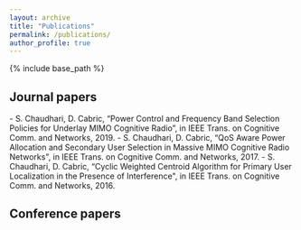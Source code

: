 ```yaml
---
layout: archive
title: "Publications"
permalink: /publications/
author_profile: true
---
```


<!-- {% if site.author.googlescholar %}
  You can also find my articles on <u><a href="{{site.author.googlescholar}}">my Google Scholar profile</a>.</u>
{% endif %} -->

{% include base_path %}

<!--
<h2>Conference Papers</h2>
{% for post in site.publications reversed %}
  {% if post.pubtype == 'conference' %}
      {% include archive-single.html %}
  {% endif %}
{% endfor %}

<h2>Workshop Papers, Poster, Demos</h2>
{% for post in site.publications reversed %}
  {% if post.pubtype == 'poster' %}
      {% include archive-single.html %}
  {% endif %}
{% endfor %}
-->

<h2>Journal papers</h2>
- S. Chaudhari, D. Cabric, “Power Control and Frequency Band Selection Policies for Underlay MIMO
Cognitive Radio”, in IEEE Trans. on Cognitive Comm. and Networks, 2019.
- S. Chaudhari, D. Cabric, “QoS Aware Power Allocation and Secondary User Selection in Massive
MIMO Cognitive Radio Networks", in IEEE Trans. on Cognitive Comm. and Networks, 2017.
- S. Chaudhari, D. Cabric, “Cyclic Weighted Centroid Algorithm for Primary User Localization in the
Presence of Interference", in IEEE Trans. on Cognitive Comm. and Networks, 2016.


<h2>Conference papers</h2>
